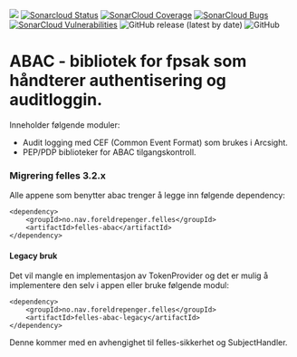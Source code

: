 ![](https://github.com/navikt/fp-felles/workflows/Bygg%20og%20deploy/badge.svg) 
[![Sonarcloud Status](https://sonarcloud.io/api/project_badges/measure?project=navikt_fp-felles&metric=alert_status)](https://sonarcloud.io/dashboard?id=navikt_fp-felles) 
[![SonarCloud Coverage](https://sonarcloud.io/api/project_badges/measure?project=navikt_fp-felles&metric=coverage)](https://sonarcloud.io/component_measures/metric/coverage/list?id=navikt_fp-felles)
[![SonarCloud Bugs](https://sonarcloud.io/api/project_badges/measure?project=navikt_fp-felles&metric=bugs)](https://sonarcloud.io/component_measures/metric/reliability_rating/list?id=navikt_fp-felles)
[![SonarCloud Vulnerabilities](https://sonarcloud.io/api/project_badges/measure?project=navikt_fp-felles&metric=vulnerabilities)](https://sonarcloud.io/component_measures/metric/security_rating/list?id=navikt_fp-felles)
![GitHub release (latest by date)](https://img.shields.io/github/v/release/navikt/fp-felles)
![GitHub](https://img.shields.io/github/license/navikt/fp-felles)

# ABAC - bibliotek for fpsak som håndterer authentisering og auditloggin.
Inneholder følgende moduler:
* Audit logging med CEF (Common Event Format) som brukes i Arcsight.
* PEP/PDP biblioteker for ABAC tilgangskontroll.

### Migrering felles 3.2.x

Alle appene som benytter abac trenger å legge inn følgende dependency:
```
<dependency>
    <groupId>no.nav.foreldrepenger.felles</groupId>
    <artifactId>felles-abac</artifactId>
</dependency>
```

#### Legacy bruk
Det vil mangle en implementasjon av TokenProvider og det er mulig å implementere den selv i appen eller bruke følgende modul:
```
<dependency>
    <groupId>no.nav.foreldrepenger.felles</groupId>
    <artifactId>felles-abac-legacy</artifactId>
</dependency>
```
Denne kommer med en avhengighet til felles-sikkerhet og SubjectHandler.
